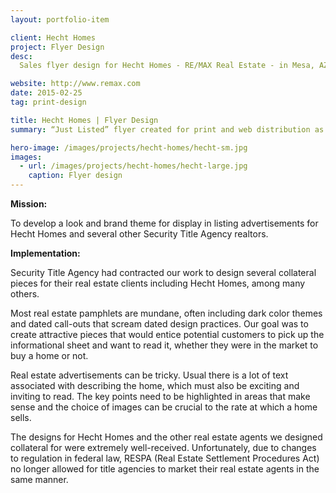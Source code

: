 ```yaml
---
layout: portfolio-item

client: Hecht Homes
project: Flyer Design
desc:
  Sales flyer design for Hecht Homes - RE/MAX Real Estate - in Mesa, AZ.

website: http://www.remax.com
date: 2015-02-25
tag: print-design

title: Hecht Homes | Flyer Design
summary: “Just Listed” flyer created for print and web distribution as an advertisement to the sale of a new home listing. Contracted by Security Title Agency in association with Hecht Homes (RE/MAX Real Estate).

hero-image: /images/projects/hecht-homes/hecht-sm.jpg
images:
  - url: /images/projects/hecht-homes/hecht-large.jpg
    caption: Flyer design
---
```


**Mission:**

  To develop a look and brand theme for display in listing advertisements for Hecht Homes and several other Security Title Agency realtors.

**Implementation:**

  Security Title Agency had contracted our work to design several collateral pieces for their real estate clients including Hecht Homes, among many others.

  Most real estate pamphlets are mundane, often including dark color themes and dated call-outs that scream dated design practices. Our goal was to create attractive pieces that would entice potential customers to pick up the informational sheet and want to read it, whether they were in the market to buy a home or not.

  Real estate advertisements can be tricky. Usual there is a lot of text associated with describing the home, which must also be exciting and inviting to read. The key points need to be highlighted in areas that make sense and the choice of images can be crucial to the rate at which a home sells.

  The designs for Hecht Homes and the other real estate agents we designed collateral for were extremely well-received. Unfortunately, due to changes to regulation in federal law, RESPA (Real Estate Settlement Procedures Act) no longer allowed for title agencies to market their real estate agents in the same manner.